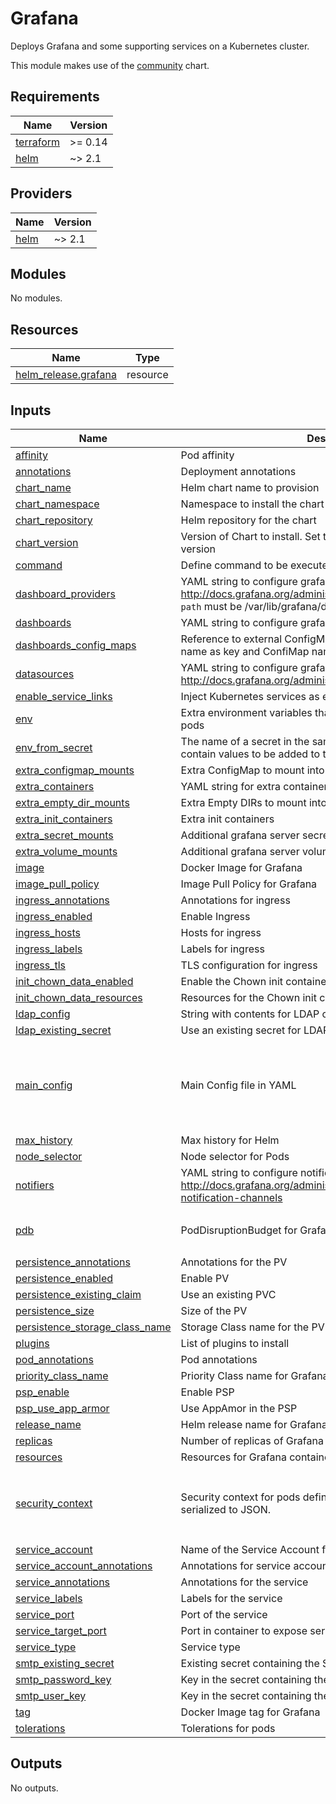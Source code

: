 # Grafana

Deploys Grafana and some supporting services on a Kubernetes cluster.

This module makes use of the
[community](https://github.com/grafana/helm-charts/tree/main/charts/grafana) chart.

## Requirements

| Name | Version |
|------|---------|
| <a name="requirement_terraform"></a> [terraform](#requirement\_terraform) | >= 0.14 |
| <a name="requirement_helm"></a> [helm](#requirement\_helm) | ~> 2.1 |

## Providers

| Name | Version |
|------|---------|
| <a name="provider_helm"></a> [helm](#provider\_helm) | ~> 2.1 |

## Modules

No modules.

## Resources

| Name | Type |
|------|------|
| [helm_release.grafana](https://registry.terraform.io/providers/hashicorp/helm/latest/docs/resources/release) | resource |

## Inputs

| Name | Description | Type | Default | Required |
|------|-------------|------|---------|:--------:|
| <a name="input_affinity"></a> [affinity](#input\_affinity) | Pod affinity | `map` | `{}` | no |
| <a name="input_annotations"></a> [annotations](#input\_annotations) | Deployment annotations | `map` | `{}` | no |
| <a name="input_chart_name"></a> [chart\_name](#input\_chart\_name) | Helm chart name to provision | `string` | `"grafana"` | no |
| <a name="input_chart_namespace"></a> [chart\_namespace](#input\_chart\_namespace) | Namespace to install the chart into | `string` | `"default"` | no |
| <a name="input_chart_repository"></a> [chart\_repository](#input\_chart\_repository) | Helm repository for the chart | `string` | `"https://grafana.github.io/helm-charts"` | no |
| <a name="input_chart_version"></a> [chart\_version](#input\_chart\_version) | Version of Chart to install. Set to empty to install the latest version | `string` | `"6.14.1"` | no |
| <a name="input_command"></a> [command](#input\_command) | Define command to be executed at startup by grafana container | `list` | `[]` | no |
| <a name="input_dashboard_providers"></a> [dashboard\_providers](#input\_dashboard\_providers) | YAML string to configure grafana dashboard providersref: http://docs.grafana.org/administration/provisioning/#dashboards `path` must be /var/lib/grafana/dashboards/<provider\_name> | `string` | `""` | no |
| <a name="input_dashboards"></a> [dashboards](#input\_dashboards) | YAML string to configure grafana dashboard to import | `string` | `""` | no |
| <a name="input_dashboards_config_maps"></a> [dashboards\_config\_maps](#input\_dashboards\_config\_maps) | Reference to external ConfigMap per provider. Use provider name as key and ConfiMap name as value. YAML string | `string` | `""` | no |
| <a name="input_datasources"></a> [datasources](#input\_datasources) | YAML string to configure grafana datasources http://docs.grafana.org/administration/provisioning/#datasources | `string` | `""` | no |
| <a name="input_enable_service_links"></a> [enable\_service\_links](#input\_enable\_service\_links) | Inject Kubernetes services as environment variables. | `bool` | `true` | no |
| <a name="input_env"></a> [env](#input\_env) | Extra environment variables that will be pass onto deployment pods | `map` | `{}` | no |
| <a name="input_env_from_secret"></a> [env\_from\_secret](#input\_env\_from\_secret) | The name of a secret in the same kubernetes namespace which contain values to be added to the environment | `string` | `""` | no |
| <a name="input_extra_configmap_mounts"></a> [extra\_configmap\_mounts](#input\_extra\_configmap\_mounts) | Extra ConfigMap to mount into the Container | `list` | `[]` | no |
| <a name="input_extra_containers"></a> [extra\_containers](#input\_extra\_containers) | YAML string for extra containers | `string` | `""` | no |
| <a name="input_extra_empty_dir_mounts"></a> [extra\_empty\_dir\_mounts](#input\_extra\_empty\_dir\_mounts) | Extra Empty DIRs to mount into the Container | `list` | `[]` | no |
| <a name="input_extra_init_containers"></a> [extra\_init\_containers](#input\_extra\_init\_containers) | Extra init containers | `list` | `[]` | no |
| <a name="input_extra_secret_mounts"></a> [extra\_secret\_mounts](#input\_extra\_secret\_mounts) | Additional grafana server secret mounts | `list` | `[]` | no |
| <a name="input_extra_volume_mounts"></a> [extra\_volume\_mounts](#input\_extra\_volume\_mounts) | Additional grafana server volume mounts | `list` | `[]` | no |
| <a name="input_image"></a> [image](#input\_image) | Docker Image for Grafana | `string` | `"grafana/grafana"` | no |
| <a name="input_image_pull_policy"></a> [image\_pull\_policy](#input\_image\_pull\_policy) | Image Pull Policy for Grafana | `string` | `"IfNotPresent"` | no |
| <a name="input_ingress_annotations"></a> [ingress\_annotations](#input\_ingress\_annotations) | Annotations for ingress | `map` | `{}` | no |
| <a name="input_ingress_enabled"></a> [ingress\_enabled](#input\_ingress\_enabled) | Enable Ingress | `string` | `"false"` | no |
| <a name="input_ingress_hosts"></a> [ingress\_hosts](#input\_ingress\_hosts) | Hosts for ingress | `list` | `[]` | no |
| <a name="input_ingress_labels"></a> [ingress\_labels](#input\_ingress\_labels) | Labels for ingress | `map` | `{}` | no |
| <a name="input_ingress_tls"></a> [ingress\_tls](#input\_ingress\_tls) | TLS configuration for ingress | `list` | `[]` | no |
| <a name="input_init_chown_data_enabled"></a> [init\_chown\_data\_enabled](#input\_init\_chown\_data\_enabled) | Enable the Chown init container | `string` | `"true"` | no |
| <a name="input_init_chown_data_resources"></a> [init\_chown\_data\_resources](#input\_init\_chown\_data\_resources) | Resources for the Chown init container | `map` | `{}` | no |
| <a name="input_ldap_config"></a> [ldap\_config](#input\_ldap\_config) | String with contents for LDAP configuration in TOML | `string` | `""` | no |
| <a name="input_ldap_existing_secret"></a> [ldap\_existing\_secret](#input\_ldap\_existing\_secret) | Use an existing secret for LDAP config | `string` | `""` | no |
| <a name="input_main_config"></a> [main\_config](#input\_main\_config) | Main Config file in YAML | `string` | `"paths:\n  data: /var/lib/grafana/data\n  logs: /var/log/grafana\n  plugins: /var/lib/grafana/plugins\n  provisioning: /etc/grafana/provisioning\nanalytics:\n  check_for_updates: true\nlog:\n  mode: console\ngrafana_net:\n  url: https://grafana.netn"` | no |
| <a name="input_max_history"></a> [max\_history](#input\_max\_history) | Max history for Helm | `number` | `20` | no |
| <a name="input_node_selector"></a> [node\_selector](#input\_node\_selector) | Node selector for Pods | `map` | `{}` | no |
| <a name="input_notifiers"></a> [notifiers](#input\_notifiers) | YAML string to configure notifiers http://docs.grafana.org/administration/provisioning/#alert-notification-channels | `string` | `""` | no |
| <a name="input_pdb"></a> [pdb](#input\_pdb) | PodDisruptionBudget for Grafana | `map` | <pre>{<br>  "minAvailable": 1<br>}</pre> | no |
| <a name="input_persistence_annotations"></a> [persistence\_annotations](#input\_persistence\_annotations) | Annotations for the PV | `map` | `{}` | no |
| <a name="input_persistence_enabled"></a> [persistence\_enabled](#input\_persistence\_enabled) | Enable PV | `string` | `"false"` | no |
| <a name="input_persistence_existing_claim"></a> [persistence\_existing\_claim](#input\_persistence\_existing\_claim) | Use an existing PVC | `string` | `""` | no |
| <a name="input_persistence_size"></a> [persistence\_size](#input\_persistence\_size) | Size of the PV | `string` | `"10Gi"` | no |
| <a name="input_persistence_storage_class_name"></a> [persistence\_storage\_class\_name](#input\_persistence\_storage\_class\_name) | Storage Class name for the PV | `string` | `"default"` | no |
| <a name="input_plugins"></a> [plugins](#input\_plugins) | List of plugins to install | `list` | `[]` | no |
| <a name="input_pod_annotations"></a> [pod\_annotations](#input\_pod\_annotations) | Pod annotations | `map` | `{}` | no |
| <a name="input_priority_class_name"></a> [priority\_class\_name](#input\_priority\_class\_name) | Priority Class name for Grafana | `string` | `""` | no |
| <a name="input_psp_enable"></a> [psp\_enable](#input\_psp\_enable) | Enable PSP | `bool` | `true` | no |
| <a name="input_psp_use_app_armor"></a> [psp\_use\_app\_armor](#input\_psp\_use\_app\_armor) | Use AppAmor in the PSP | `bool` | `true` | no |
| <a name="input_release_name"></a> [release\_name](#input\_release\_name) | Helm release name for Grafana | `string` | `"grafana"` | no |
| <a name="input_replicas"></a> [replicas](#input\_replicas) | Number of replicas of Grafana to run | `number` | `1` | no |
| <a name="input_resources"></a> [resources](#input\_resources) | Resources for Grafana container | `map` | `{}` | no |
| <a name="input_security_context"></a> [security\_context](#input\_security\_context) | Security context for pods defined as a map which will be serialized to JSON. | `map` | <pre>{<br>  "fsGroup": 472,<br>  "runAsGroup": 472,<br>  "runAsUser": 472<br>}</pre> | no |
| <a name="input_service_account"></a> [service\_account](#input\_service\_account) | Name of the Service Account for Grafana | `string` | `""` | no |
| <a name="input_service_account_annotations"></a> [service\_account\_annotations](#input\_service\_account\_annotations) | Annotations for service account | `map` | `{}` | no |
| <a name="input_service_annotations"></a> [service\_annotations](#input\_service\_annotations) | Annotations for the service | `map` | `{}` | no |
| <a name="input_service_labels"></a> [service\_labels](#input\_service\_labels) | Labels for the service | `map` | `{}` | no |
| <a name="input_service_port"></a> [service\_port](#input\_service\_port) | Port of the service | `string` | `"80"` | no |
| <a name="input_service_target_port"></a> [service\_target\_port](#input\_service\_target\_port) | Port in container to expose service | `string` | `"3000"` | no |
| <a name="input_service_type"></a> [service\_type](#input\_service\_type) | Service type | `string` | `"ClusterIP"` | no |
| <a name="input_smtp_existing_secret"></a> [smtp\_existing\_secret](#input\_smtp\_existing\_secret) | Existing secret containing the SMTP credentials | `string` | `""` | no |
| <a name="input_smtp_password_key"></a> [smtp\_password\_key](#input\_smtp\_password\_key) | Key in the secret containing the SMTP password | `string` | `"password"` | no |
| <a name="input_smtp_user_key"></a> [smtp\_user\_key](#input\_smtp\_user\_key) | Key in the secret containing the SMTP username | `string` | `"user"` | no |
| <a name="input_tag"></a> [tag](#input\_tag) | Docker Image tag for Grafana | `string` | `"8.0.6"` | no |
| <a name="input_tolerations"></a> [tolerations](#input\_tolerations) | Tolerations for pods | `list` | `[]` | no |

## Outputs

No outputs.
